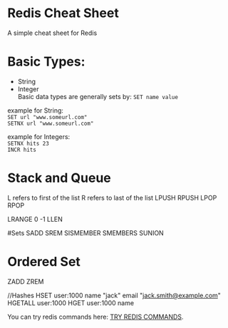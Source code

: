 # Redis Cheat Sheet
A simple cheat sheet for Redis


# Basic Types:
* String
* Integer  
Basic data types are generally sets by:
`SET name value`
  
example for String:  
`SET url "www.someurl.com"`  
`SETNX url "www.someurl.com"`  

example for Integers:  
`SETNX hits 23`  
`INCR hits`  

# Stack and Queue
L refers to first of the list
R refers to last of the list
LPUSH
RPUSH
LPOP
RPOP

LRANGE 0 -1
LLEN

#Sets
SADD
SREM
SISMEMBER
SMEMBERS
SUNION

# Ordered Set
ZADD
ZREM

//Hashes
HSET user:1000 name "jack" email "jack.smith@example.com" 
HGETALL user:1000
HGET user:1000 name

You can try redis commands here:
[TRY REDIS COMMANDS](http://try.redis.io/).
